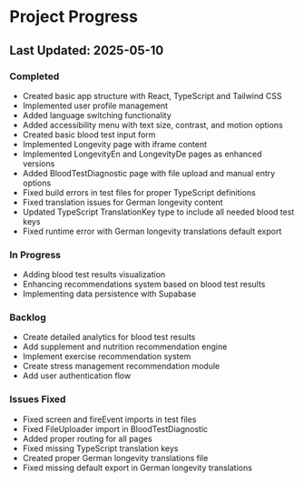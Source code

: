 
# Project Progress

## Last Updated: 2025-05-10

### Completed
- Created basic app structure with React, TypeScript and Tailwind CSS
- Implemented user profile management
- Added language switching functionality
- Added accessibility menu with text size, contrast, and motion options
- Created basic blood test input form
- Implemented Longevity page with iframe content
- Implemented LongevityEn and LongevityDe pages as enhanced versions
- Added BloodTestDiagnostic page with file upload and manual entry options
- Fixed build errors in test files for proper TypeScript definitions
- Fixed translation issues for German longevity content
- Updated TypeScript TranslationKey type to include all needed blood test keys
- Fixed runtime error with German longevity translations default export

### In Progress
- Adding blood test results visualization
- Enhancing recommendations system based on blood test results
- Implementing data persistence with Supabase

### Backlog
- Create detailed analytics for blood test results
- Add supplement and nutrition recommendation engine
- Implement exercise recommendation system
- Create stress management recommendation module
- Add user authentication flow

### Issues Fixed
- Fixed screen and fireEvent imports in test files
- Fixed FileUploader import in BloodTestDiagnostic
- Added proper routing for all pages
- Fixed missing TypeScript translation keys
- Created proper German longevity translations file
- Fixed missing default export in German longevity translations
